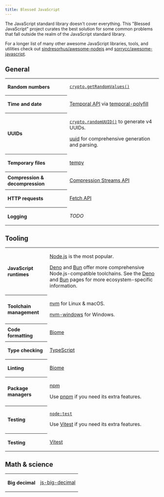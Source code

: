 ```yaml
---
title: Blessed JavaScript
---
```


The JavaScript standard library doesn't cover everything. This "Blessed JavaScript" project curates the best solution for some common problems that fall outside the realm of the JavaScript standard library.

For a longer list of many other awesome JavaScript libraries, tools, and utilities check out [sindresorhus/awesome-nodejs](https://github.com/sindresorhus/awesome-nodejs) and [sorrycc/awesome-javascript](https://github.com/sorrycc/awesome-javascript).

## General

<table style="table-layout: fixed; width: 100%;">
<tr><th align=left>Random numbers<td>

[`crypto.getRandomValues()`](https://developer.mozilla.org/en-US/docs/Web/API/Crypto/getRandomValues)

<tr><th align=left>Time and date<td>

[Temporal API](https://developer.mozilla.org/en-US/docs/Web/JavaScript/Reference/Global_Objects/Temporal) via [temporal-polyfill](https://www.npmjs.com/package/temporal-polyfill)

<tr><th align=left>UUIDs<td>

[`crypto.randomUUID()`](https://developer.mozilla.org/en-US/docs/Web/API/Crypto/randomUUID) to generate v4 UUIDs.

[uuid](https://www.npmjs.com/package/uuid) for comprehensive generation and parsing.

<tr><th align=left>Temporary files<td>

[tempy](https://www.npmjs.com/package/tempy)

<tr><th align=left>Compression & decompression<td>

[Compression Streams API](https://developer.mozilla.org/en-US/docs/Web/API/Compression_Streams_API)

<tr><th align=left>HTTP requests<td>

[Fetch API](https://developer.mozilla.org/en-US/docs/Web/API/Fetch_API)

<tr><th align=left>Logging<td>

_TODO_

</table>

## Tooling

<table style="width: 100%">
<tr><th align=left>JavaScript runtimes<td>

[Node.js](https://nodejs.org/) is the most popular.

[Deno](https://deno.com/) and [Bun](https://bun.sh/) offer more comprehensive Node.js-compatible toolchains. See the [Deno](./deno/) and [Bun](./bun/) pages for more ecosystem-specific information.

<tr><th align=left>Toolchain management<td>

[nvm](https://github.com/nvm-sh/nvm) for Linux & macOS.

[nvm-windows](https://github.com/coreybutler/nvm-windows) for Windows.

<tr><th align=left>Code formatting<td>

[Biome](https://biomejs.dev/)

<tr><th align=left>Type checking<td>

[TypeScript](https://www.typescriptlang.org/)

<tr><th align=left>Linting<td>

[Biome](https://biomejs.dev/)

<tr><th align=left>Package managers<td>

[npm](https://www.npmjs.com/)

Use [pnpm](https://pnpm.io/) if you need its extra features.

<tr><th align=left>Testing<td>

[`node:test`](https://nodejs.org/api/test.html)

Use [Vitest](https://vitest.dev/) if you need its extra features.

<tr><th align=left>Testing<td>

[Vitest](https://vitest.dev/)

</table>

## Math & science

<table style="width: 100%">
<tr><th align=left>Big decimal<td>

[js-big-decimal](https://www.npmjs.com/package/js-big-decimal)

</table>
